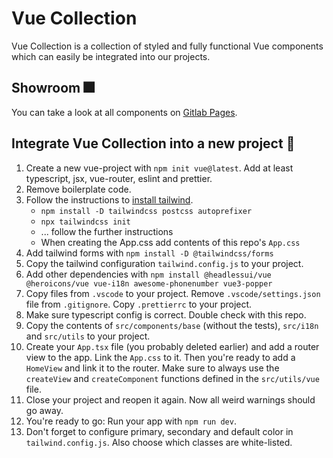 # Vue Collection

Vue Collection is a collection of styled and fully functional Vue components which can easily be integrated into our projects.

## Showroom 🎆

You can take a look at all components on [Gitlab Pages](https://naptx.gitlab.io/libraries/vue-collection/).

## Integrate Vue Collection into a new project 🔨

1. Create a new vue-project with `npm init vue@latest`. Add at least typescript, jsx, vue-router, eslint and prettier.
2. Remove boilerplate code.
3. Follow the instructions to [install tailwind](https://tailwindcss.com/docs/installation/using-postcss).
    - `npm install -D tailwindcss postcss autoprefixer`
    - `npx tailwindcss init`
    - ... follow the further instructions
    - When creating the App.css add contents of this repo's `App.css`
4. Add tailwind forms with `npm install -D @tailwindcss/forms`
5. Copy the tailwind configuration `tailwind.config.js` to your project.
6. Add other dependencies with `npm install @headlessui/vue @heroicons/vue vue-i18n awesome-phonenumber vue3-popper`
7. Copy files from `.vscode` to your project. Remove `.vscode/settings.json` file from `.gitignore`. Copy `.prettierrc` to your project.
8. Make sure typescript config is correct. Double check with this repo.
9. Copy the contents of `src/components/base` (without the tests), `src/i18n` and `src/utils` to your project.
10. Create your `App.tsx` file (you probably deleted earlier) and add a router view to the app. Link the `App.css` to it. Then you're ready to add a `HomeView` and link it to the router. Make sure to always use the `createView` and `createComponent` functions defined in the `src/utils/vue` file.
11. Close your project and reopen it again. Now all weird warnings should go away.
12. You're ready to go: Run your app with `npm run dev`.
13. Don't forget to configure primary, secondary and default color in `tailwind.config.js`. Also choose which classes are white-listed.
